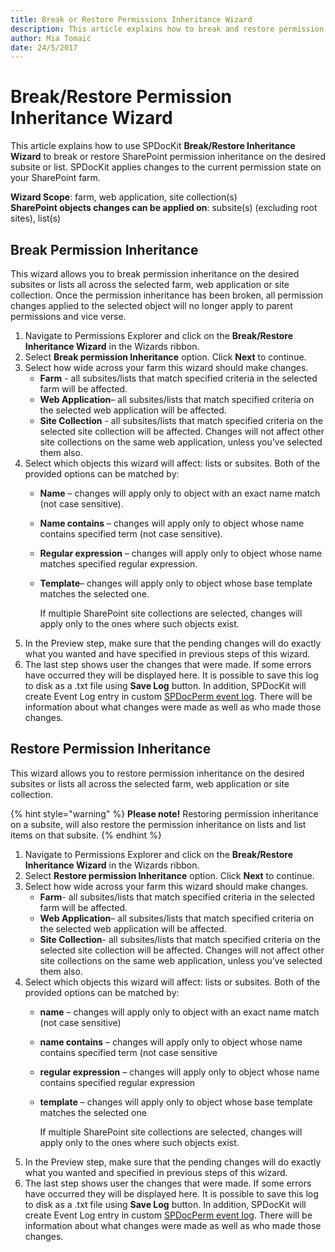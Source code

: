 ```yaml
---
title: Break or Restore Permissions Inheritance Wizard
description: This article explains how to break and restore permission inheritance
author: Mia Tomaić
date: 24/5/2017
---
```


# Break/Restore Permission Inheritance Wizard

This article explains how to use SPDocKit **Break/Restore Inheritance Wizard** to break or restore SharePoint permission inheritance on the desired subsite or list. SPDocKit applies changes to the current permission state on your SharePoint farm.

**Wizard Scope**: farm, web application, site collection\(s\)  
**SharePoint objects changes can be applied on**: subsite\(s\) \(excluding root sites\), list\(s\)

## Break Permission Inheritance

This wizard allows you to break permission inheritance on the desired subsites or lists all across the selected farm, web application or site collection. Once the permission inheritance has been broken, all permission changes applied to the selected object will no longer apply to parent permissions and vice verse.

1. Navigate to Permissions Explorer and click on the **Break/Restore Inheritance Wizard** in the Wizards ribbon.  
2. Select **Break permission Inheritance** option. Click **Next** to continue.
3. Select how wide across your farm this wizard should make changes.
   * **Farm** - all subsites/lists that match specified criteria in the selected farm will be affected.
   * **Web Application**– all subsites/lists that match specified criteria on the selected web application will be affected.
   * **Site Collection** - all subsites/lists that match specified criteria on the selected site collection will be affected. Changes will not affect other site collections on the same web application, unless you’ve selected them also.
4. Select which objects this wizard will affect: lists or subsites. Both of the provided options can be matched by:
   * **Name** – changes will apply only to object with an exact name match \(not case sensitive\).
   * **Name contains** – changes will apply only to object whose name contains specified term \(not case sensitive\).
   * **Regular expression** – changes will apply only to object whose name matches specified regular expression.
   * **Template**– changes will apply only to object whose base template matches the selected one.

     If multiple SharePoint site collections are selected, changes will apply only to the ones where such objects exist.
5. In the Preview step, make sure that the pending changes will do exactly what you wanted and have specified in previous steps of this wizard.
6. The last step shows user the changes that were made. If some errors have occurred they will be displayed here. It is possible to save this log to disk as a .txt file using **Save Log** button. In addition, SPDocKit will create Event Log entry in custom [SPDocPerm event log](../spdockit-permission-management-event-log.md). There will be information about what changes were made as well as who made those changes.

## Restore Permission Inheritance

This wizard allows you to restore permission inheritance on the desired subsites or lists all across the selected farm, web application or site collection.

{% hint style="warning" %}
**Please note!** Restoring permission inheritance on a subsite, will also restore the permission inheritance on lists and list items on that subsite.
{% endhint %}

1. Navigate to Permissions Explorer and click on the **Break/Restore Inheritance Wizard** in the Wizards ribbon.
2. Select **Restore permission Inheritance** option. Click **Next** to continue.
3. Select how wide across your farm this wizard should make changes.
   * **Farm**-  all subsites/lists that match specified criteria in the selected farm will be affected.
   * **Web Application**– all subsites/lists that match specified criteria on the selected web application will be affected.
   * **Site Collection**- all subsites/lists that match specified criteria on the selected site collection will be affected. Changes will not affect other site collections on the same web application, unless you’ve selected them also.
4. Select which objects this wizard will affect: lists or subsites. Both of the provided options can be matched by:
   * **name** – changes will apply only to object with an exact name match \(not case sensitive\)
   * **name contains** – changes will apply only to object whose name contains specified term \(not case sensitive
   * **regular expression** – changes will apply only to object whose name contains specified regular expression
   * **template** – changes will apply only to object whose base template matches the selected one

     If multiple SharePoint site collections are selected, changes will apply only to the ones where such objects exist.
5. In the Preview step, make sure that the pending changes will do exactly what you wanted and specified in previous steps of this wizard.
6. The last step shows user the changes that were made. If some errors have occurred they will be displayed here. It is possible to save this log to disk as a .txt file using **Save Log** button. In addition, SPDocKit will create Event Log entry in custom [SPDocPerm event log](../spdockit-permission-management-event-log.md). There will be information about what changes were made as well as who made those changes.

